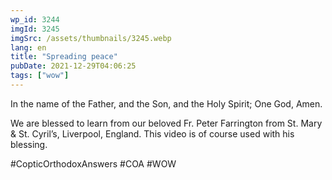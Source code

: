 ```yaml
---
wp_id: 3244
imgId: 3245
imgSrc: /assets/thumbnails/3245.webp
lang: en
title: "Spreading peace"
pubDate: 2021-12-29T04:06:25
tags: ["wow"]
---
```


<!-- page: 6 -->

<p>In the name of the Father, and the Son, and the Holy Spirit; One God, Amen.</p>
<p>We are blessed to learn from our beloved Fr. Peter Farrington from St. Mary &amp; St. Cyril&#8217;s, Liverpool, England. This video is of course used with his blessing.</p>
<p>#CopticOrthodoxAnswers​ #COA​ #WOW​</p>
